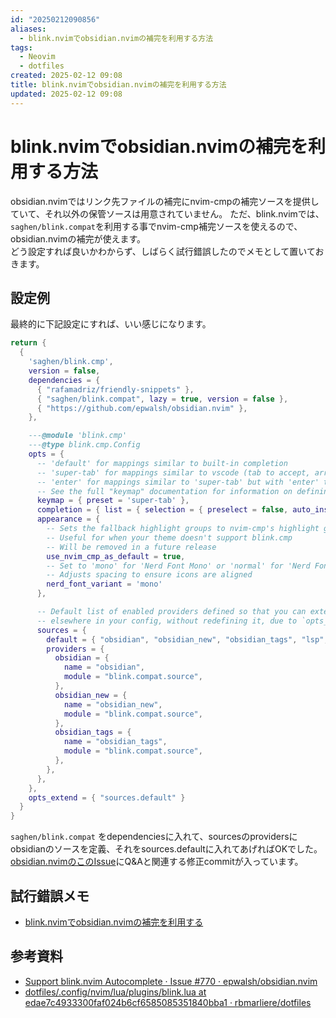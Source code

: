 ```yaml
---
id: "20250212090856"
aliases:
  - blink.nvimでobsidian.nvimの補完を利用する方法
tags:
  - Neovim
  - dotfiles
created: 2025-02-12 09:08
title: blink.nvimでobsidian.nvimの補完を利用する方法
updated: 2025-02-12 09:08
---
```


# blink.nvimでobsidian.nvimの補完を利用する方法

obsidian.nvimではリンク先ファイルの補完にnvim-cmpの補完ソースを提供していて、それ以外の保管ソースは用意されていません。
ただ、blink.nvimでは、`saghen/blink.compat`を利用する事でnvim-cmp補完ソースを使えるので、obsidian.nvimの補完が使えます。  
どう設定すれば良いかわからず、しばらく試行錯誤したのでメモとして置いておきます。

## 設定例

最終的に下記設定にすれば、いい感じになります。

```lua
return {
  {
    'saghen/blink.cmp',
    version = false,
    dependencies = {
      { "rafamadriz/friendly-snippets" },
      { "saghen/blink.compat", lazy = true, version = false },
      { "https://github.com/epwalsh/obsidian.nvim" },
    },

    ---@module 'blink.cmp'
    ---@type blink.cmp.Config
    opts = {
      -- 'default' for mappings similar to built-in completion
      -- 'super-tab' for mappings similar to vscode (tab to accept, arrow keys to navigate)
      -- 'enter' for mappings similar to 'super-tab' but with 'enter' to accept
      -- See the full "keymap" documentation for information on defining your own keymap.
      keymap = { preset = 'super-tab' },
      completion = { list = { selection = { preselect = false, auto_insert = false } } },
      appearance = {
        -- Sets the fallback highlight groups to nvim-cmp's highlight groups
        -- Useful for when your theme doesn't support blink.cmp
        -- Will be removed in a future release
        use_nvim_cmp_as_default = true,
        -- Set to 'mono' for 'Nerd Font Mono' or 'normal' for 'Nerd Font'
        -- Adjusts spacing to ensure icons are aligned
        nerd_font_variant = 'mono'
      },

      -- Default list of enabled providers defined so that you can extend it
      -- elsewhere in your config, without redefining it, due to `opts_extend`
      sources = {
        default = { "obsidian", "obsidian_new", "obsidian_tags", "lsp", "path", "snippets", "buffer" },
        providers = {
          obsidian = {
            name = "obsidian",
            module = "blink.compat.source",
          },
          obsidian_new = {
            name = "obsidian_new",
            module = "blink.compat.source",
          },
          obsidian_tags = {
            name = "obsidian_tags",
            module = "blink.compat.source",
          },
        },
      },
    },
    opts_extend = { "sources.default" }
  }
}
```

`saghen/blink.compat` をdependenciesに入れて、sourcesのprovidersにobsidianのソースを定義、それをsources.defaultに入れてあげればOKでした。  
[obsidian.nvimのこのIssue](https://github.com/epwalsh/obsidian.nvim/issues/770)にQ&Aと関連する修正commitが入っています。


## 試行錯誤メモ

- [blink.nvimでobsidian.nvimの補完を利用する](https://note.tkancf.com/20250110153217)

## 参考資料

- [Support blink.nvim Autocomplete · Issue #770 · epwalsh/obsidian.nvim](https://github.com/epwalsh/obsidian.nvim/issues/770)
- [dotfiles/.config/nvim/lua/plugins/blink.lua at edae7c4933300faf024b6cf6585085351840bba1 · rbmarliere/dotfiles](https://github.com/rbmarliere/dotfiles/blob/edae7c4933300faf024b6cf6585085351840bba1/.config/nvim/lua/plugins/blink.lua)


